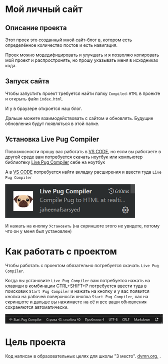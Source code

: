 # Мой личный сайт

## Описание проекта

Этот проек это созданный мной сайт-блог в, котором есть определённое количество постов и есть навигация.

Проек можно модедифицировать и улучшать и я позволяю копировать мой проект и распростронять, но прошу указывать меня в исходниках кода.

## Запуск сайта

Чтобы запустить проект требуется найти папку `Compiled-HTML` в проекте и открыть файл `index.html`.

И у в браузере откроется наш блог. 

Дальше можете взаимодействовать с сайтом и обновлять. Будущие обновления будут появляться в этой папке.

## Установка Live Pug Compiler

Повозмосности прошу вас работать в [VS CODE](https://code.visualstudio.com/), но если вы работаете в другой среде вам потребуется скачать ноутбук или компьютер библиотеку [Live Pug Compiler](https://pypi.org/project/pug/) себе на ноутбук 

А в [VS CODE](https://code.visualstudio.com/) потребуется найти вкладку расширения и ввести туда `Live Pug Compiler`

![Картинка Live Pug Compiler](./media/png/pug.png)

И нажать на кнопку `Установить` (на скриншоте этого не увидете, потому что он у меня был установлен)

# Как работать с проектом

Чтобы работать с проектом обязательно потребуется скачать `Live Pug Compiler`. 

Когда вы установите `Live Pug Compiler` вам потребуется нажать на клавиши в комбинации 
CTRL+SHIFT+P потребуется ввести туда в поисковик `Start Pug Compiler` и нажать на кнопку и у вас появится кнопка на рабочей поверхности кнопка `Start Pug Compiler`, как на скриншоте и дальше вы нажимаете на её и все ваши обновления сохраняются автоматически.

![Start Pug Compiler](./media/png/Start_Pug_Compiler.png)

# Цель проекта

Код написан в образовательных целях для школы "3 место".
[dvmn.org.](http://https://dvmn.org/) .